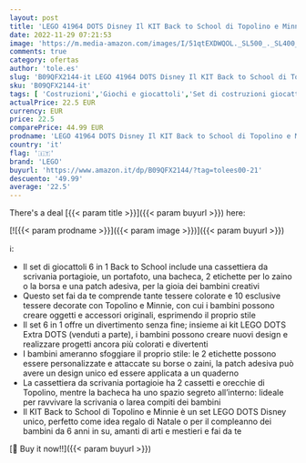```yaml
---
layout: post
title: 'LEGO 41964 DOTS Disney Il KIT Back to School di Topolino e Minnie  Set Giocattoli 6 in 1  Cassettiera Portagioie  Portafoto  Bacheca e Patch Adesiva  Idee Regalo'
date: 2022-11-29 07:21:53
image: 'https://m.media-amazon.com/images/I/51qtEXDWQOL._SL500_._SL400_.jpg'
comments: true
category: ofertas
author: 'tole.es'
slug: 'B09QFX2144-it LEGO 41964 DOTS Disney Il KIT Back to School di Topolino e...'
sku: 'B09QFX2144-it'
tags: [ 'Costruzioni','Giochi e giocattoli','Set di costruzioni giocattolo','lego','🇮🇹', ]
actualPrice: 22.5 EUR
currency: EUR
price: 22.5
comparePrice: 44.99 EUR
prodname: 'LEGO 41964 DOTS Disney Il KIT Back to School di Topolino e Minnie  Set Giocattoli 6 in 1  Cassettiera Portagioie  Portafoto  Bacheca e Patch Adesiva  Idee Regalo'
country: 'it'
flag: '🇮🇹'
brand: 'LEGO'
buyurl: 'https://www.amazon.it/dp/B09QFX2144/?tag=tolees00-21'
descuento: '49.99'
average: '22.5'
---
```


There's a deal [{{< param title >}}]({{< param buyurl >}})  here:

[![{{< param prodname >}}]({{< param image >}})]({{< param buyurl >}})

ℹ️:

- Il set di giocattoli 6 in 1 Back to School include una cassettiera da scrivania portagioie, un portafoto, una bacheca, 2 etichette per lo zaino o la borsa e una patch adesiva, per la gioia dei bambini creativi
- Questo set fai da te comprende tante tessere colorate e 10 esclusive tessere decorate con Topolino e Minnie, con cui i bambini possono creare oggetti e accessori originali, esprimendo il proprio stile
- Il set 6 in 1 offre un divertimento senza fine; insieme ai kit LEGO DOTS Extra DOTS (venduti a parte), i bambini possono creare nuovi design e realizzare progetti ancora più colorati e divertenti
- I bambini ameranno sfoggiare il proprio stile: le 2 etichette possono essere personalizzate e attaccate su borse o zaini, la patch adesiva può avere un design unico ed essere applicata a un quaderno
- La cassettiera da scrivania portagioie ha 2 cassetti e orecchie di Topolino, mentre la bacheca ha uno spazio segreto all’interno: lideale per ravvivare la scrivania o larea compiti dei bambini
- Il KIT Back to School di Topolino e Minnie è un set LEGO DOTS Disney unico, perfetto come idea regalo di Natale o per il compleanno dei bambini da 6 anni in su, amanti di arti e mestieri e fai da te

[🛒 Buy it now!!]({{< param buyurl >}})
